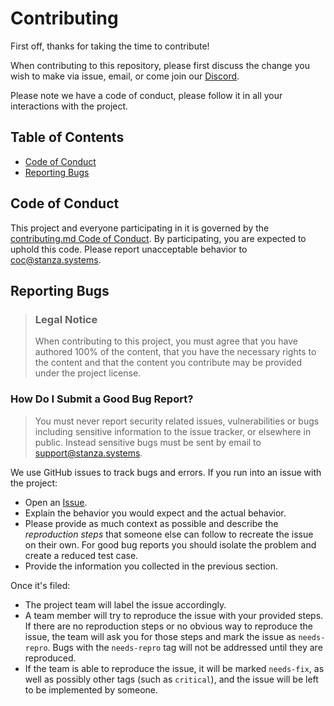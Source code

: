 # Contributing

First off, thanks for taking the time to contribute!

When contributing to this repository, please first discuss the change you wish to make via issue,
email, or come join our [Discord](https://discord.gg/fpW5cWemXH).

Please note we have a code of conduct, please follow it in all your interactions with the project.

## Table of Contents

- [Code of Conduct](#code-of-conduct)
- [Reporting Bugs](#reporting-bugs)

## Code of Conduct

This project and everyone participating in it is governed by the
[contributing.md Code of Conduct](blob/main/code_of_conduct.md).
By participating, you are expected to uphold this code. Please report unacceptable behavior
to <coc@stanza.systems>.

## Reporting Bugs

> ### Legal Notice
> When contributing to this project, you must agree that you have authored 100% of the content, that you have the necessary rights to the content and that the content you contribute may be provided under the project license.

### How Do I Submit a Good Bug Report?

> You must never report security related issues, vulnerabilities or bugs including sensitive information to the issue tracker, or elsewhere in public. Instead sensitive bugs must be sent by email to <support@stanza.systems>.

We use GitHub issues to track bugs and errors. If you run into an issue with the project:

- Open an [Issue](/issues/new). 
- Explain the behavior you would expect and the actual behavior.
- Please provide as much context as possible and describe the *reproduction steps* that someone else can follow to recreate the issue on their own. For good bug reports you should isolate the problem and create a reduced test case.
- Provide the information you collected in the previous section.

Once it's filed:

- The project team will label the issue accordingly.
- A team member will try to reproduce the issue with your provided steps. If there are no reproduction steps or no obvious way to reproduce the issue, the team will ask you for those steps and mark the issue as `needs-repro`. Bugs with the `needs-repro` tag will not be addressed until they are reproduced.
- If the team is able to reproduce the issue, it will be marked `needs-fix`, as well as possibly other tags (such as `critical`), and the issue will be left to be implemented by someone.
